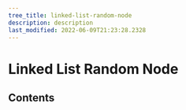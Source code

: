 ```yaml
---
tree_title: linked-list-random-node
description: description
last_modified: 2022-06-09T21:23:28.2328
---
```


# Linked List Random Node

## Contents
